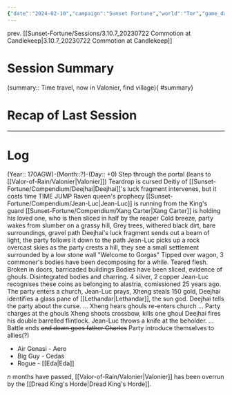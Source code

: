```yaml
---
{"date":"2024-02-10","campaign":"Sunset Fortune","world":"Tor","game_date":"170AGW-n-0","type":"session","location":null,"characters":["Jean-Luc","Deejhai","Xhang","Eda"],"tags":["session","sf"],"icon":"FasFileLines","dg-publish":true,"permalink":"/sunset-fortune/sessions/3-10-8-20240210/","dgPassFrontmatter":true,"created":"2024-02-10T11:33:43.704+10:30","updated":"2024-08-27T23:17:24.413+09:30"}
---
```


prev. [[Sunset-Fortune/Sessions/3.10.7_20230722 Commotion at Candlekeep\|3.10.7_20230722 Commotion at Candlekeep]]
# Session Summary
(summary:: Time travel, now in Valonier, find village){ #summary}

# Recap of Last Session

---
# Log
(Year:: 170AGW)-(Month::?)-(Day:: +0)
Step through the portal (leans to [[Valor-of-Rain/Valonier\|Valonier]])
Teardrop is cursed
Deitiy of [[Sunset-Fortune/Compendium/Deejhai\|Deejhai]]'s luck fragment intervenes, but
it costs time TIME JUMP
Raven queen's prophecy
[[Sunset-Fortune/Compendium/Jean-Luc\|Jean-Luc]] is running from the King's guard
[[Sunset-Fortune/Compendium/Xang Carter\|Xang Carter]] is holding his loved one, who is then sliced in half by the reaper
Cold breeze, party wakes from slumber
on a grassy hill, Grey trees, withered black dirt, bare surroundings, gravel path
Deejhai's luck fragment sends out a beam of light, the party follows it down to the path
Jean-Luc picks up a rock
overcast skies
as the party crests a hill, they see a small settlement surrounded by a low stone wall
"Welcome to Gorgas"
Tipped over wagon, 3 commoner's bodies have been decomposing for a while.
Teared flesh.
Broken in doors, barricaded buildings
Bodies have been sliced, evidence of ghouls.  Disintegrated bodies and charring.
4 silver, 2 copper
Jean-Luc recognises these coins as belonging to alastria, comissioned 25 years ago.
The party enters a church, Jean-Luc prays, Xheng steals 150 gold, Deejhai identifies a glass pane of [[Lethandar\|Lethandar]], the sun god.
Deejhai tells the party about the curse.
...
Xheng hears ghouls
re-enters church
...
Party charges at the ghouls
Xheng shoots crossbow, kills one ghoul
Deejhai fires his double barrelled flintlock.
Jean-Luc throws a knife at the beholder.
...
Battle ends ~~and down goes father Charles~~
Party introduce themselves to allies(?)
 - Air Genasi - Aero
 - Big Guy - Cedas
 - Rogue - [[Eda\|Eda]]

*n* months have passed,
[[Valor-of-Rain/Valonier\|Valonier]] has been overrun by the [[Dread King's Horde\|Dread King's Horde]].